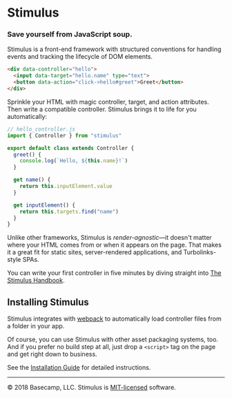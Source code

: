 # Stimulus

### Save yourself from JavaScript soup.

Stimulus is a front-end framework with structured conventions for handling events and tracking the lifecycle of DOM elements.

```html
<div data-controller="hello">
  <input data-target="hello.name" type="text">
  <button data-action="click->hello#greet">Greet</button>
</div>
```

Sprinkle your HTML with magic controller, target, and action attributes. Then write a compatible controller. Stimulus brings it to life for you automatically:

```js
// hello_controller.js
import { Controller } from "stimulus"

export default class extends Controller {
  greet() {
    console.log(`Hello, ${this.name}!`)
  }

  get name() {
    return this.inputElement.value
  }

  get inputElement() {
    return this.targets.find("name")
  }
}
```

Unlike other frameworks, Stimulus is _render-agnostic_—it doesn't matter where your HTML comes from or when it appears on the page. That makes it a great fit for static sites, server-rendered applications, and Turbolinks-style SPAs.

You can write your first controller in five minutes by diving straight into [The Stimulus Handbook](handbook/README.md).

## Installing Stimulus

Stimulus integrates with [webpack](https://webpack.js.org/) to automatically load controller files from a folder in your app.

Of course, you can use Stimulus with other asset packaging systems, too. And if you prefer no build step at all, just drop a `<script>` tag on the page and get right down to business.

See the [Installation Guide](INSTALLING.md) for detailed instructions.

---

© 2018 Basecamp, LLC. Stimulus is [MIT-licensed](LICENSE.md) software.
